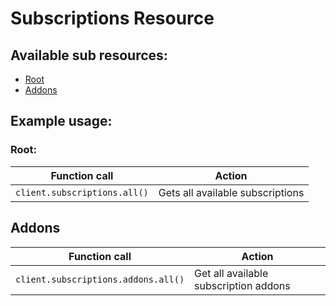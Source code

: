 # Subscriptions Resource

## Available sub resources:
- [Root](###Root)
- [Addons](###Addons)

## Example usage:

### **Root:**

| Function call                 | Action                            |
|-------------------------------|-----------------------------------|
| `client.subscriptions.all()`  | Gets all available subscriptions  |

## **Addons**
| Function call                       | Action                                                    |
|-------------------------------------|-----------------------------------------------------------|
| `client.subscriptions.addons.all()` | Get all available subscription addons                     |
